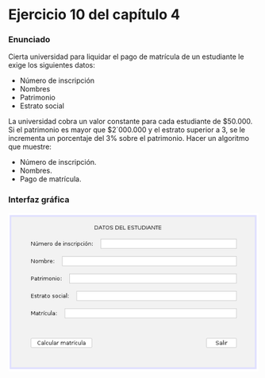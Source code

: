 # Ejercicio 10 del capítulo 4

### Enunciado
Cierta universidad para liquidar el pago de matrícula de un estudiante le exige los
siguientes datos:
* Número de inscripción
* Nombres
* Patrimonio
* Estrato social

La universidad cobra un valor constante para cada estudiante de $50.000. Si el patrimonio es mayor que $2´000.000 y el estrato superior a 3, se le incrementa un porcentaje del 3% sobre el patrimonio. Hacer un algoritmo que muestre:
* Número de inscripción.
* Nombres.
* Pago de matrícula.

### Interfaz gráfica
![Imagen de la interfaz gráfica](./gui.png)
